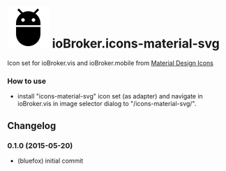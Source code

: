 ![Logo](media/icons-material-svg.png)
ioBroker.icons-material-svg
=================

Icon set for ioBroker.vis and ioBroker.mobile from [Material Design Icons](https://github.com/google/material-design-icons)

### How to use
- install "icons-material-svg" icon set (as adapter) and navigate in ioBroker.vis in image selector dialog to "/icons-material-svg/".

## Changelog
### 0.1.0 (2015-05-20)
* (bluefox) initial commit


